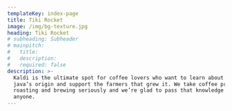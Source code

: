 ```yaml
---
templateKey: index-page
title: Tiki Rocket
image: /img/bg-texture.jpg
heading: Tiki Rocket
# subheading: Subheader
# mainpitch:
#   title:
#   description:
#   required: false
description: >-
  Kaldi is the ultimate spot for coffee lovers who want to learn about their
  java’s origin and support the farmers that grew it. We take coffee production,
  roasting and brewing seriously and we’re glad to pass that knowledge to
  anyone.
---
```


